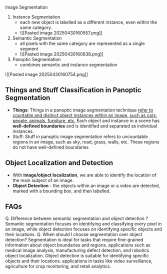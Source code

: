 Image Segmentation
1. Instance Segmentation
	 - each new object is labelled as a different instance, even within the same category.
	 - ![[Pasted image 20250430160557.png]]
2. Semantic Segmentation
	- all pixels with the same category are represented as a single segment
	- ![[Pasted image 20250430160638.png]]
3. Panoptic Segmentation
	- combines semantic and instance segmentation

![[Pasted image 20250430160754.png]]

## Things and Stuff Classification in Panoptic Segmentation
- **Things**: Things in a panoptic image segmentation technique <u>refer to countable and distinct object instances within an image, such as cars, people, animals, furniture, etc.</u> Each object and instance in a scene has **well-defined boundaries** and is identified and separated as individual instances.
- Stuff: Stuff in panoptic image segmentation refers to uncountable regions in an image, such as sky, road, grass, walls, etc. These regions do not have well-defined boundaries

## Object Localization and Detection
- With **image/object localization**, we are able to identify the location of the main subject of an image.
- **Object Detection** - the objects within an image or a video are detected, marked with a bounding box, and then labelled.

## FAQs
Q. Difference between semantic segmentation and object detection ?
Semantic segmentation focuses on identifying and classifying every
pixel in an image, while object detection focuses on identifying specific
objects and their locations.
Q. When should I choose segmentation over object detection?
Segmentation is ideal for tasks that require fine-grained information
about object boundaries and regions.
applications such as medical image analysis, manufacturing defect
detection, and robotics object localization.
Object detection is suitable for identifying specific objects and their
locations.
applications in tasks like video surveillance, agriculture for crop
monitoring, and retail analytics.